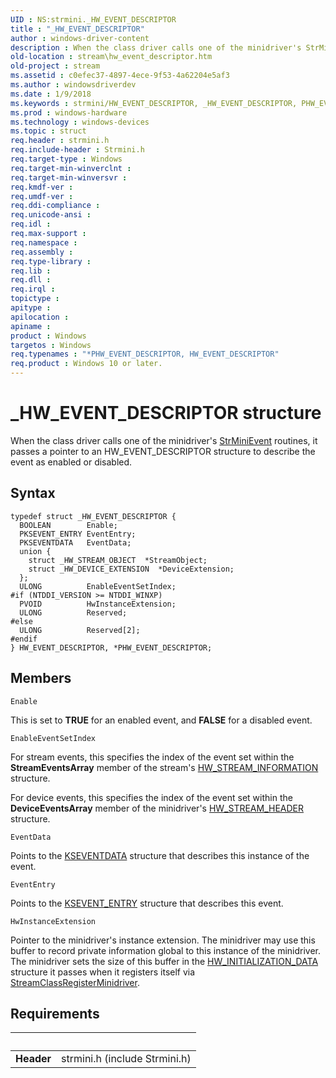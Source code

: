 ```yaml
---
UID : NS:strmini._HW_EVENT_DESCRIPTOR
title : "_HW_EVENT_DESCRIPTOR"
author : windows-driver-content
description : When the class driver calls one of the minidriver's StrMiniEvent routines, it passes a pointer to an HW_EVENT_DESCRIPTOR structure to describe the event as enabled or disabled.
old-location : stream\hw_event_descriptor.htm
old-project : stream
ms.assetid : c0efec37-4897-4ece-9f53-4a62204e5af3
ms.author : windowsdriverdev
ms.date : 1/9/2018
ms.keywords : strmini/HW_EVENT_DESCRIPTOR, _HW_EVENT_DESCRIPTOR, PHW_EVENT_DESCRIPTOR, strclass-struct_ca0c15b2-17d1-4114-9765-5638dd81ca24.xml, HW_EVENT_DESCRIPTOR, *PHW_EVENT_DESCRIPTOR, strmini/PHW_EVENT_DESCRIPTOR, PHW_EVENT_DESCRIPTOR structure pointer [Streaming Media Devices], HW_EVENT_DESCRIPTOR structure [Streaming Media Devices], stream.hw_event_descriptor
ms.prod : windows-hardware
ms.technology : windows-devices
ms.topic : struct
req.header : strmini.h
req.include-header : Strmini.h
req.target-type : Windows
req.target-min-winverclnt : 
req.target-min-winversvr : 
req.kmdf-ver : 
req.umdf-ver : 
req.ddi-compliance : 
req.unicode-ansi : 
req.idl : 
req.max-support : 
req.namespace : 
req.assembly : 
req.type-library : 
req.lib : 
req.dll : 
req.irql : 
topictype : 
apitype : 
apilocation : 
apiname : 
product : Windows
targetos : Windows
req.typenames : "*PHW_EVENT_DESCRIPTOR, HW_EVENT_DESCRIPTOR"
req.product : Windows 10 or later.
---
```


# _HW_EVENT_DESCRIPTOR structure
When the class driver calls one of the minidriver's <a href="https://msdn.microsoft.com/library/windows/hardware/ff568457">StrMiniEvent</a> routines, it passes a pointer to an HW_EVENT_DESCRIPTOR structure to describe the event as enabled or disabled.

## Syntax
````
typedef struct _HW_EVENT_DESCRIPTOR {
  BOOLEAN        Enable;
  PKSEVENT_ENTRY EventEntry;
  PKSEVENTDATA   EventData;
  union {
    struct _HW_STREAM_OBJECT  *StreamObject;
    struct _HW_DEVICE_EXTENSION  *DeviceExtension;
  };
  ULONG          EnableEventSetIndex;
#if (NTDDI_VERSION >= NTDDI_WINXP)
  PVOID          HwInstanceExtension;
  ULONG          Reserved;
#else 
  ULONG          Reserved[2];
#endif 
} HW_EVENT_DESCRIPTOR, *PHW_EVENT_DESCRIPTOR;
````

## Members


`Enable`

This is set to <b>TRUE</b> for an enabled event, and <b>FALSE</b> for a disabled event.

`EnableEventSetIndex`

For stream events, this specifies the index of the event set within the <b>StreamEventsArray</b> member of the stream's <a href="..\strmini\ns-strmini-_hw_stream_information.md">HW_STREAM_INFORMATION</a> structure.

For device events, this specifies the index of the event set within the <b>DeviceEventsArray</b> member of the minidriver's <a href="..\strmini\ns-strmini-_hw_stream_header.md">HW_STREAM_HEADER</a> structure.

`EventData`

Points to the <a href="..\ks\ns-ks-kseventdata.md">KSEVENTDATA</a> structure that describes this instance of the event.

`EventEntry`

Points to the <a href="..\ks\ns-ks-_ksevent_entry.md">KSEVENT_ENTRY</a> structure that describes this event.

`HwInstanceExtension`

Pointer to the minidriver's instance extension. The minidriver may use this buffer to record private information global to this instance of the minidriver. The minidriver sets the size of this buffer in the <a href="..\strmini\ns-strmini-_hw_initialization_data.md">HW_INITIALIZATION_DATA</a> structure it passes when it registers itself via <a href="https://msdn.microsoft.com/library/windows/hardware/ff568263">StreamClassRegisterMinidriver</a>.


## Requirements
| &nbsp; | &nbsp; |
| ---- |:---- |
| **Header** | strmini.h (include Strmini.h) |